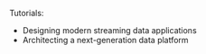 Tutorials:
- Designing modern streaming data applications
- Architecting a next-generation data platform